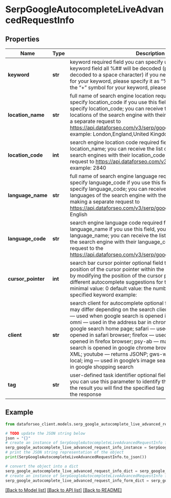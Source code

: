 # SerpGoogleAutocompleteLiveAdvancedRequestInfo


## Properties

Name | Type | Description | Notes
------------ | ------------- | ------------- | -------------
**keyword** | **str** | keyword required field you can specify up to 700 symbols in the keyword field all %## will be decoded (plus symbol ‘+’ will be decoded to a space character) if you need to use the “%” symbol for your keyword, please specify it as “%25”; if you need to use the “+” symbol for your keyword, please specify it as “%2B”; | [optional] 
**location_name** | **str** | full name of search engine location required field if you don’t specify location_code if you use this field, you don’t need to specify location_code; you can receive the list of available locations of the search engine with their location_name by making a separate request to https://api.dataforseo.com/v3/serp/google/autocomplete/locations example: London,England,United Kingdom | [optional] 
**location_code** | **int** | search engine location code required field if you don’t specify location_name; you can receive the list of available locations of the search engines with their location_code by making a separate request to https://api.dataforseo.com/v3/serp/google/locations example: 2840 | [optional] 
**language_name** | **str** | full name of search engine language required field if you don’t specify language_code if you use this field, you don’t need to specify language_code; you can receive the list of available languages of the search engine with their language_name by making a separate request to https://api.dataforseo.com/v3/serp/google/languages example: English | [optional] 
**language_code** | **str** | search engine language code required field if you don’t specify language_name if you use this field, you don’t need to specify language_name; you can receive the list of available languages of the search engine with their language_code by making a separate request to the https://api.dataforseo.com/v3/serp/google/languages example: en | [optional] 
**cursor_pointer** | **int** | search bar cursor pointer optional field the horizontal numerical position of the cursor pointer within the keyword in the search bar; by modifying the position of the cursor pointer, you will obtain different autocomplete suggestions for the same seed keyword; minimal value: 0 default value: the number of the last symbol of the specified keyword example: |which query are s – \&quot;cursor_pointer\&quot;: 0 which query is s| – \&quot;cursor_pointer\&quot;: 16 which que|ry is s – \&quot;cursor_pointer\&quot;: 9 | [optional] 
**client** | **str** | search client for autocomplete optional field autocomplete results may differ depending on the search client; possible values: chrome — used when google search is opened in google chrome; chrome-omni — used in the address bar in chrome; gws-wiz — used in google search home page; safari — used when google search is opened in safari browser; firefox — used when google search is opened in firefox browser; psy-ab — may be used when google search is opened in google chrome browser; toolbar — returns XML; youtube — returns JSONP; gws-wiz-local — used in google local; img — used in google’s image search; products-cc — used in google shopping search | [optional] 
**tag** | **str** | user-defined task identifier optional field the character limit is 255 you can use this parameter to identify the task and match it with the result you will find the specified tag value in the data object of the response | [optional] 

## Example

```python
from dataforseo_client.models.serp_google_autocomplete_live_advanced_request_info import SerpGoogleAutocompleteLiveAdvancedRequestInfo

# TODO update the JSON string below
json = "{}"
# create an instance of SerpGoogleAutocompleteLiveAdvancedRequestInfo from a JSON string
serp_google_autocomplete_live_advanced_request_info_instance = SerpGoogleAutocompleteLiveAdvancedRequestInfo.from_json(json)
# print the JSON string representation of the object
print(SerpGoogleAutocompleteLiveAdvancedRequestInfo.to_json())

# convert the object into a dict
serp_google_autocomplete_live_advanced_request_info_dict = serp_google_autocomplete_live_advanced_request_info_instance.to_dict()
# create an instance of SerpGoogleAutocompleteLiveAdvancedRequestInfo from a dict
serp_google_autocomplete_live_advanced_request_info_form_dict = serp_google_autocomplete_live_advanced_request_info.from_dict(serp_google_autocomplete_live_advanced_request_info_dict)
```
[[Back to Model list]](../README.md#documentation-for-models) [[Back to API list]](../README.md#documentation-for-api-endpoints) [[Back to README]](../README.md)



